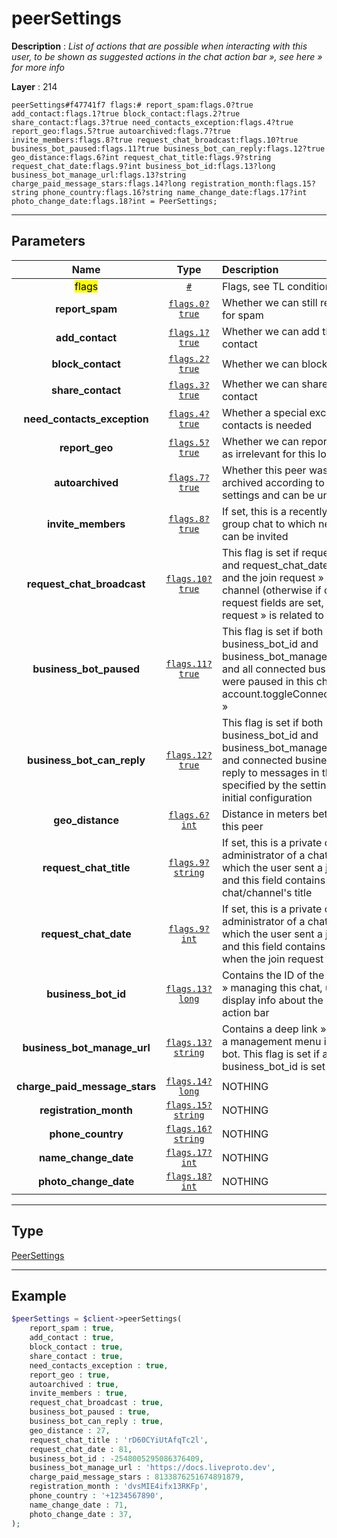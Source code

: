 # peerSettings

**Description** : *List of actions that are possible when interacting with this user, to be shown as suggested actions in the chat action bar &raquo;, see here &raquo; for more info*

**Layer** : 214

```tl
peerSettings#f47741f7 flags:# report_spam:flags.0?true add_contact:flags.1?true block_contact:flags.2?true share_contact:flags.3?true need_contacts_exception:flags.4?true report_geo:flags.5?true autoarchived:flags.7?true invite_members:flags.8?true request_chat_broadcast:flags.10?true business_bot_paused:flags.11?true business_bot_can_reply:flags.12?true geo_distance:flags.6?int request_chat_title:flags.9?string request_chat_date:flags.9?int business_bot_id:flags.13?long business_bot_manage_url:flags.13?string charge_paid_message_stars:flags.14?long registration_month:flags.15?string phone_country:flags.16?string name_change_date:flags.17?int photo_change_date:flags.18?int = PeerSettings;
```

---

## Parameters

| Name | Type | Description |
| :---: | :---: | :--- |
| <mark>flags</mark> | [`#`](type/#) | Flags, see TL conditional fields |
| **report_spam** | [`flags.0?true`](type/true) | Whether we can still report the user for spam |
| **add_contact** | [`flags.1?true`](type/true) | Whether we can add the user as contact |
| **block_contact** | [`flags.2?true`](type/true) | Whether we can block the user |
| **share_contact** | [`flags.3?true`](type/true) | Whether we can share the user's contact |
| **need_contacts_exception** | [`flags.4?true`](type/true) | Whether a special exception for contacts is needed |
| **report_geo** | [`flags.5?true`](type/true) | Whether we can report a geogroup as irrelevant for this location |
| **autoarchived** | [`flags.7?true`](type/true) | Whether this peer was automatically archived according to privacy settings and can be unarchived |
| **invite_members** | [`flags.8?true`](type/true) | If set, this is a recently created group chat to which new members can be invited |
| **request_chat_broadcast** | [`flags.10?true`](type/true) | This flag is set if request_chat_title and request_chat_date fields are set and the join request » is related to a channel (otherwise if only the request fields are set, the join request » is related to a chat) |
| **business_bot_paused** | [`flags.11?true`](type/true) | This flag is set if both business_bot_id and business_bot_manage_url are set and all connected business bots » were paused in this chat using account.toggleConnectedBotPaused » |
| **business_bot_can_reply** | [`flags.12?true`](type/true) | This flag is set if both business_bot_id and business_bot_manage_url are set and connected business bots » can reply to messages in this chat, as specified by the settings during initial configuration |
| **geo_distance** | [`flags.6?int`](type/int) | Distance in meters between us and this peer |
| **request_chat_title** | [`flags.9?string`](type/string) | If set, this is a private chat with an administrator of a chat or channel to which the user sent a join request, and this field contains the chat/channel's title |
| **request_chat_date** | [`flags.9?int`](type/int) | If set, this is a private chat with an administrator of a chat or channel to which the user sent a join request, and this field contains the timestamp when the join request » was sent |
| **business_bot_id** | [`flags.13?long`](type/long) | Contains the ID of the business bot » managing this chat, used to display info about the bot in the action bar |
| **business_bot_manage_url** | [`flags.13?string`](type/string) | Contains a deep link », used to open a management menu in the business bot. This flag is set if and only if business_bot_id is set |
| **charge_paid_message_stars** | [`flags.14?long`](type/long) | NOTHING |
| **registration_month** | [`flags.15?string`](type/string) | NOTHING |
| **phone_country** | [`flags.16?string`](type/string) | NOTHING |
| **name_change_date** | [`flags.17?int`](type/int) | NOTHING |
| **photo_change_date** | [`flags.18?int`](type/int) | NOTHING |

---

## Type

[PeerSettings](type/PeerSettings)

---

## Example

```php
$peerSettings = $client->peerSettings(
	report_spam : true,
	add_contact : true,
	block_contact : true,
	share_contact : true,
	need_contacts_exception : true,
	report_geo : true,
	autoarchived : true,
	invite_members : true,
	request_chat_broadcast : true,
	business_bot_paused : true,
	business_bot_can_reply : true,
	geo_distance : 27,
	request_chat_title : 'rD60CYiUtAfqTc2l',
	request_chat_date : 81,
	business_bot_id : -2548005295086376409,
	business_bot_manage_url : 'https://docs.liveproto.dev',
	charge_paid_message_stars : 8133876251674891879,
	registration_month : 'dvsMIE4ifx13RKFp',
	phone_country : '+1234567890',
	name_change_date : 71,
	photo_change_date : 37,
);
```